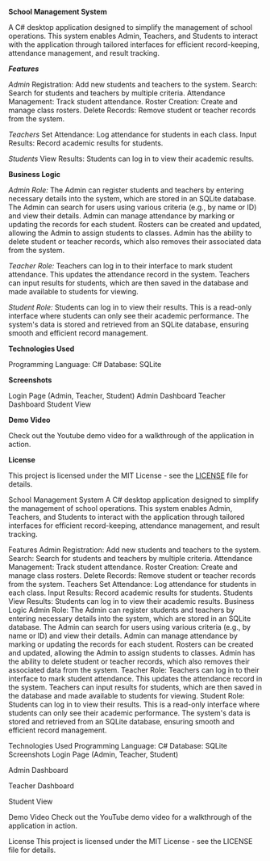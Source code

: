 **School Management System**

A C# desktop application designed to simplify the management of school operations. This system enables Admin, Teachers, and Students to interact with the application through tailored interfaces for efficient record-keeping, attendance management, and result tracking.


***Features***

*Admin*
Registration: Add new students and teachers to the system.
Search: Search for students and teachers by multiple criteria.
Attendance Management: Track student attendance.
Roster Creation: Create and manage class rosters.
Delete Records: Remove student or teacher records from the system.

*Teachers*
Set Attendance: Log attendance for students in each class.
Input Results: Record academic results for students.

*Students*
View Results: Students can log in to view their academic results.


**Business Logic**

*Admin Role:*
The Admin can register students and teachers by entering necessary details into the system, which are stored in an SQLite database.
The Admin can search for users using various criteria (e.g., by name or ID) and view their details.
Admin can manage attendance by marking or updating the records for each student.
Rosters can be created and updated, allowing the Admin to assign students to classes.
Admin has the ability to delete student or teacher records, which also removes their associated data from the system.

*Teacher Role:*
Teachers can log in to their interface to mark student attendance. This updates the attendance record in the system.
Teachers can input results for students, which are then saved in the database and made available to students for viewing.

*Student Role:*
Students can log in to view their results. This is a read-only interface where students can only see their academic performance.
The system's data is stored and retrieved from an SQLite database, ensuring smooth and efficient record management.


**Technologies Used**

Programming Language: C#
Database: SQLite


**Screenshots**

Login Page (Admin, Teacher, Student)
Admin Dashboard
Teacher Dashboard
Student View


**Demo Video**

Check out the Youtube demo video for a walkthrough of the application in action.

**License**

This project is licensed under the MIT License - see the [LICENSE](LICENSE) file for details.



School Management System
A C# desktop application designed to simplify the management of school operations. This system enables Admin, Teachers, and Students to interact with the application through tailored interfaces for efficient record-keeping, attendance management, and result tracking.

Features
Admin
Registration: Add new students and teachers to the system.
Search: Search for students and teachers by multiple criteria.
Attendance Management: Track student attendance.
Roster Creation: Create and manage class rosters.
Delete Records: Remove student or teacher records from the system.
Teachers
Set Attendance: Log attendance for students in each class.
Input Results: Record academic results for students.
Students
View Results: Students can log in to view their academic results.
Business Logic
Admin Role:
The Admin can register students and teachers by entering necessary details into the system, which are stored in an SQLite database.
The Admin can search for users using various criteria (e.g., by name or ID) and view their details.
Admin can manage attendance by marking or updating the records for each student.
Rosters can be created and updated, allowing the Admin to assign students to classes.
Admin has the ability to delete student or teacher records, which also removes their associated data from the system.
Teacher Role:
Teachers can log in to their interface to mark student attendance. This updates the attendance record in the system.
Teachers can input results for students, which are then saved in the database and made available to students for viewing.
Student Role:
Students can log in to view their results. This is a read-only interface where students can only see their academic performance.
The system's data is stored and retrieved from an SQLite database, ensuring smooth and efficient record management.

Technologies Used
Programming Language: C#
Database: SQLite
Screenshots
Login Page (Admin, Teacher, Student)

Admin Dashboard

Teacher Dashboard

Student View

Demo Video
Check out the YouTube demo video for a walkthrough of the application in action.

License
This project is licensed under the MIT License - see the LICENSE file for details.
